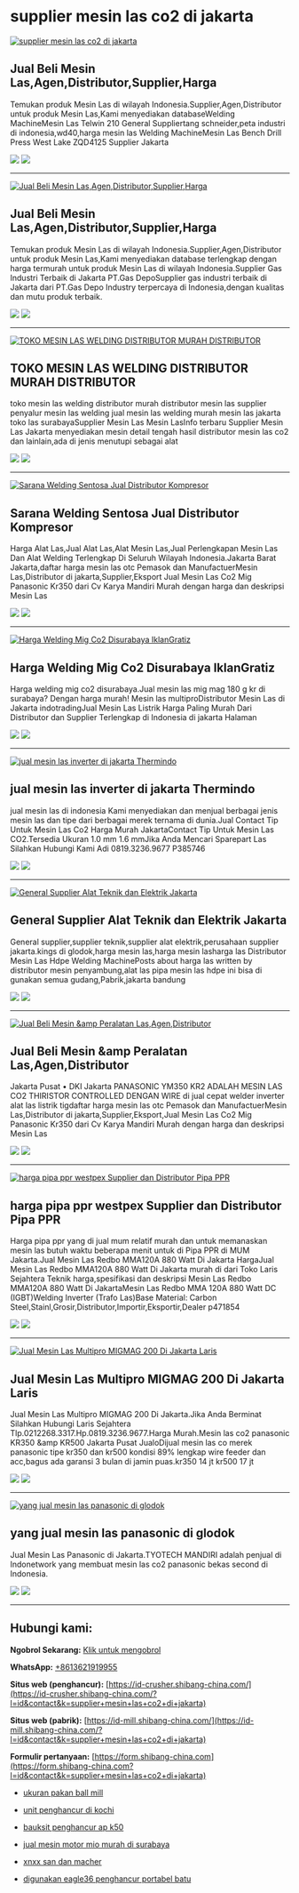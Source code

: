 # supplier mesin las co2 di jakarta

<a href="https://swt.shibang-china.com/?l=id&img&k=supplier+mesin+las+co2+di+jakarta" target="_blank">![supplier mesin las co2 di jakarta](http://static.shibang-china.com/all-800x300/429.jpg)</a>

## Jual Beli Mesin Las,Agen,Distributor,Supplier,Harga
Temukan produk Mesin Las di wilayah Indonesia.Supplier,Agen,Distributor untuk produk Mesin Las,Kami menyediakan databaseWelding MachineMesin Las Telwin 210 General Suppliertang schneider,peta industri di indonesia,wd40,harga mesin las Welding MachineMesin Las Bench Drill Press West Lake ZQD4125 Supplier Jakarta


<a href="https://whatsapp.shibangsoft.com/WhatsApp.php" target="_blank" title="WhatsApp">![](http://static.shibang-china.com/icon/whatsapp.png)</a> <a href="https://swt.shibang-china.com/?l=id&icon&k=supplier+mesin+las+co2+di+jakarta" target="_blank">![](http://static.shibang-china.com/icon/chat-id.png)</a>

---

<a href="https://swt.shibang-china.com/?l=id&img&k=supplier+mesin+las+co2+di+jakarta" target="_blank">![Jual Beli Mesin Las,Agen,Distributor,Supplier,Harga](http://static.shibang-china.com/all-800x300/830.jpg)</a>

## Jual Beli Mesin Las,Agen,Distributor,Supplier,Harga
Temukan produk Mesin Las di wilayah Indonesia.Supplier,Agen,Distributor untuk produk Mesin Las,Kami menyediakan database terlengkap dengan harga termurah untuk produk Mesin Las di wilayah Indonesia.Supplier Gas Industri Terbaik di Jakarta PT.Gas DepoSupplier gas industri terbaik di Jakarta dari PT.Gas Depo Industry terpercaya di Indonesia,dengan kualitas dan mutu produk terbaik.


<a href="https://whatsapp.shibangsoft.com/WhatsApp.php" target="_blank" title="WhatsApp">![](http://static.shibang-china.com/icon/whatsapp.png)</a> <a href="https://swt.shibang-china.com/?l=id&icon&k=supplier+mesin+las+co2+di+jakarta" target="_blank">![](http://static.shibang-china.com/icon/chat-id.png)</a>

---

<a href="https://swt.shibang-china.com/?l=id&img&k=supplier+mesin+las+co2+di+jakarta" target="_blank">![TOKO MESIN LAS WELDING DISTRIBUTOR MURAH DISTRIBUTOR](http://static.shibang-china.com/all-800x300/1397.jpg)</a>

## TOKO MESIN LAS WELDING DISTRIBUTOR MURAH DISTRIBUTOR
toko mesin las welding distributor murah distributor mesin las supplier penyalur mesin las welding jual mesin las welding murah mesin las jakarta toko las surabayaSupplier Mesin Las Mesin LasInfo terbaru Supplier Mesin Las Jakarta menyediakan mesin detail tengah hasil distributor mesin las co2 dan lainlain,ada di jenis menutupi sebagai alat


<a href="https://whatsapp.shibangsoft.com/WhatsApp.php" target="_blank" title="WhatsApp">![](http://static.shibang-china.com/icon/whatsapp.png)</a> <a href="https://swt.shibang-china.com/?l=id&icon&k=supplier+mesin+las+co2+di+jakarta" target="_blank">![](http://static.shibang-china.com/icon/chat-id.png)</a>

---

<a href="https://swt.shibang-china.com/?l=id&img&k=supplier+mesin+las+co2+di+jakarta" target="_blank">![Sarana Welding Sentosa Jual Distributor Kompresor](http://static.shibang-china.com/all-800x300/1070.jpg)</a>

## Sarana Welding Sentosa Jual Distributor Kompresor
Harga Alat Las,Jual Alat Las,Alat Mesin Las,Jual Perlengkapan Mesin Las Dan Alat Welding Terlengkap Di Seluruh Wilayah Indonesia.Jakarta Barat Jakarta,daftar harga mesin las otc Pemasok dan ManufactuerMesin Las,Distributor di jakarta,Supplier,Eksport Jual Mesin Las Co2 Mig Panasonic Kr350 dari Cv Karya Mandiri Murah dengan harga dan deskripsi Mesin Las


<a href="https://whatsapp.shibangsoft.com/WhatsApp.php" target="_blank" title="WhatsApp">![](http://static.shibang-china.com/icon/whatsapp.png)</a> <a href="https://swt.shibang-china.com/?l=id&icon&k=supplier+mesin+las+co2+di+jakarta" target="_blank">![](http://static.shibang-china.com/icon/chat-id.png)</a>

---

<a href="https://swt.shibang-china.com/?l=id&img&k=supplier+mesin+las+co2+di+jakarta" target="_blank">![Harga Welding Mig Co2 Disurabaya IklanGratiz](http://static.shibang-china.com/all-800x300/82.jpg)</a>

## Harga Welding Mig Co2 Disurabaya IklanGratiz
Harga welding mig co2 disurabaya.Jual mesin las mig mag 180 g kr di surabaya? Dengan harga murah! Mesin las multiproDistributor Mesin Las di Jakarta indotradingJual Mesin Las Listrik Harga Paling Murah Dari Distributor dan Supplier Terlengkap di Indonesia di jakarta Halaman


<a href="https://whatsapp.shibangsoft.com/WhatsApp.php" target="_blank" title="WhatsApp">![](http://static.shibang-china.com/icon/whatsapp.png)</a> <a href="https://swt.shibang-china.com/?l=id&icon&k=supplier+mesin+las+co2+di+jakarta" target="_blank">![](http://static.shibang-china.com/icon/chat-id.png)</a>

---

<a href="https://swt.shibang-china.com/?l=id&img&k=supplier+mesin+las+co2+di+jakarta" target="_blank">![jual mesin las inverter di jakarta Thermindo](http://static.shibang-china.com/all-800x300/109.jpg)</a>

## jual mesin las inverter di jakarta Thermindo
jual mesin las di indonesia Kami menyediakan dan menjual berbagai jenis mesin las dan tipe dari berbagai merek ternama di dunia.Jual Contact Tip Untuk Mesin Las Co2 Harga Murah JakartaContact Tip Untuk Mesin Las CO2.Tersedia Ukuran 1.0 mm 1.6 mmJika Anda Mencari Sparepart Las Silahkan Hubungi Kami Adi 0819.3236.9677 P385746


<a href="https://whatsapp.shibangsoft.com/WhatsApp.php" target="_blank" title="WhatsApp">![](http://static.shibang-china.com/icon/whatsapp.png)</a> <a href="https://swt.shibang-china.com/?l=id&icon&k=supplier+mesin+las+co2+di+jakarta" target="_blank">![](http://static.shibang-china.com/icon/chat-id.png)</a>

---

<a href="https://swt.shibang-china.com/?l=id&img&k=supplier+mesin+las+co2+di+jakarta" target="_blank">![General Supplier Alat Teknik dan Elektrik Jakarta](http://static.shibang-china.com/all-800x300/352.jpg)</a>

## General Supplier Alat Teknik dan Elektrik Jakarta
General supplier,supplier teknik,supplier alat elektrik,perusahaan supplier jakarta.kings di glodok,harga mesin las,harga mesin lasharga las Distributor Mesin Las Hdpe Welding MachinePosts about harga las written by distributor mesin penyambung,alat las pipa mesin las hdpe ini bisa di gunakan semua gudang,Pabrik,jakarta bandung


<a href="https://whatsapp.shibangsoft.com/WhatsApp.php" target="_blank" title="WhatsApp">![](http://static.shibang-china.com/icon/whatsapp.png)</a> <a href="https://swt.shibang-china.com/?l=id&icon&k=supplier+mesin+las+co2+di+jakarta" target="_blank">![](http://static.shibang-china.com/icon/chat-id.png)</a>

---

<a href="https://swt.shibang-china.com/?l=id&img&k=supplier+mesin+las+co2+di+jakarta" target="_blank">![Jual Beli Mesin &amp Peralatan Las,Agen,Distributor](http://static.shibang-china.com/all-800x300/956.jpg)</a>

## Jual Beli Mesin &amp Peralatan Las,Agen,Distributor
Jakarta Pusat • DKI Jakarta PANASONIC YM350 KR2 ADALAH MESIN LAS CO2 THIRISTOR CONTROLLED DENGAN WIRE di jual cepat welder inverter alat las listrik tigdaftar harga mesin las otc Pemasok dan ManufactuerMesin Las,Distributor di jakarta,Supplier,Eksport,Jual Mesin Las Co2 Mig Panasonic Kr350 dari Cv Karya Mandiri Murah dengan harga dan deskripsi Mesin Las


<a href="https://whatsapp.shibangsoft.com/WhatsApp.php" target="_blank" title="WhatsApp">![](http://static.shibang-china.com/icon/whatsapp.png)</a> <a href="https://swt.shibang-china.com/?l=id&icon&k=supplier+mesin+las+co2+di+jakarta" target="_blank">![](http://static.shibang-china.com/icon/chat-id.png)</a>

---

<a href="https://swt.shibang-china.com/?l=id&img&k=supplier+mesin+las+co2+di+jakarta" target="_blank">![harga pipa ppr westpex Supplier dan Distributor Pipa PPR](http://static.shibang-china.com/all-800x300/994.jpg)</a>

## harga pipa ppr westpex Supplier dan Distributor Pipa PPR
Harga pipa ppr yang di jual mum relatif murah dan untuk memanaskan mesin las butuh waktu beberapa menit untuk di Pipa PPR di MUM Jakarta.Jual Mesin Las Redbo MMA120A 880 Watt Di Jakarta HargaJual Mesin Las Redbo MMA120A 880 Watt Di Jakarta murah di dari Toko Laris Sejahtera Teknik harga,spesifikasi dan deskripsi Mesin Las Redbo MMA120A 880 Watt Di JakartaMesin Las Redbo MMA 120A 880 Watt DC (IGBT)Welding Inverter (Trafo Las)Base Material: Carbon Steel,Stainl,Grosir,Distributor,Importir,Eksportir,Dealer p471854


<a href="https://whatsapp.shibangsoft.com/WhatsApp.php" target="_blank" title="WhatsApp">![](http://static.shibang-china.com/icon/whatsapp.png)</a> <a href="https://swt.shibang-china.com/?l=id&icon&k=supplier+mesin+las+co2+di+jakarta" target="_blank">![](http://static.shibang-china.com/icon/chat-id.png)</a>

---

<a href="https://swt.shibang-china.com/?l=id&img&k=supplier+mesin+las+co2+di+jakarta" target="_blank">![Jual Mesin Las Multipro MIGMAG 200 Di Jakarta Laris](http://static.shibang-china.com/all-800x300/1130.jpg)</a>

## Jual Mesin Las Multipro MIGMAG 200 Di Jakarta Laris
Jual Mesin Las Multipro MIGMAG 200 Di Jakarta.Jika Anda Berminat Silahkan Hubungi Laris Sejahtera Tlp.0212268.3317.Hp.0819.3236.9677.Harga Murah.Mesin las co2 panasonic KR350 &amp KR500 Jakarta Pusat JualoDijual mesin las co merek panasonic tipe kr350 dan kr500 kondisi 89% lengkap wire feeder dan acc,bagus ada garansi 3 bulan di jamin puas.kr350 14 jt kr500 17 jt


<a href="https://whatsapp.shibangsoft.com/WhatsApp.php" target="_blank" title="WhatsApp">![](http://static.shibang-china.com/icon/whatsapp.png)</a> <a href="https://swt.shibang-china.com/?l=id&icon&k=supplier+mesin+las+co2+di+jakarta" target="_blank">![](http://static.shibang-china.com/icon/chat-id.png)</a>

---

<a href="https://swt.shibang-china.com/?l=id&img&k=supplier+mesin+las+co2+di+jakarta" target="_blank">![yang jual mesin las panasonic di glodok](http://static.shibang-china.com/all-800x300/1090.jpg)</a>

## yang jual mesin las panasonic di glodok
Jual Mesin Las Panasonic di Jakarta.TYOTECH MANDIRI adalah penjual di Indonetwork yang membuat mesin las co2 panasonic bekas second di Indonesia.

<a href="https://whatsapp.shibangsoft.com/WhatsApp.php" target="_blank" title="WhatsApp">![](http://static.shibang-china.com/icon/whatsapp.png)</a> <a href="https://swt.shibang-china.com/?l=id&icon&k=supplier+mesin+las+co2+di+jakarta" target="_blank">![](http://static.shibang-china.com/icon/chat-id.png)</a>

---
## Hubungi kami:

**Ngobrol Sekarang:** [Klik untuk mengobrol](https://swt.shibang-china.com?l=id&contact&k=supplier+mesin+las+co2+di+jakarta)

**WhatsApp:**  [+8613621919955](https://whatsapp.shibangsoft.com/WhatsApp.php)

**Situs web (penghancur):** [https://id-crusher.shibang-china.com/](https://id-crusher.shibang-china.com/?l=id&contact&k=supplier+mesin+las+co2+di+jakarta)

**Situs web (pabrik):** [https://id-mill.shibang-china.com/](https://id-mill.shibang-china.com/?l=id&contact&k=supplier+mesin+las+co2+di+jakarta)

**Formulir pertanyaan:** [https://form.shibang-china.com](https://form.shibang-china.com?l=id&contact&k=supplier+mesin+las+co2+di+jakarta)

* [ukuran pakan ball mill](../32/ukuran%20pakan%20ball%20mill.md)

* [unit penghancur di kochi](../40/unit%20penghancur%20di%20kochi.md)

* [bauksit penghancur ap k50](../34/bauksit%20penghancur%20ap%20k50.md)

* [jual mesin motor mio murah di surabaya](../34/jual%20mesin%20motor%20mio%20murah%20di%20surabaya.md)

* [xnxx san dan macher](../35/xnxx%20san%20dan%20macher.md)

* [digunakan eagle36 penghancur portabel batu](../39/digunakan%20eagle36%20penghancur%20portabel%20batu.md)